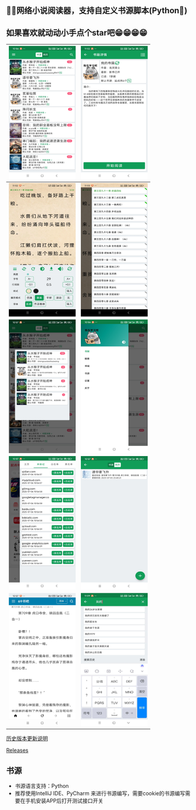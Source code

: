 ## 📖📖网络小说阅读器，支持自定义书源脚本(Python🐍)
## 如果喜欢就动动小手点个star吧😁😁😁😁

| <img src="img/01.jpg" width = "180" height = "360"/> | <img src="img/02.jpg" width = "180" height = "360"/> |
|------------------------------------------------------|------------------------------------------------------|
| <img src="img/3.jpg" width = "180" height = "360"/>  | <img src="img/4.jpg" width = "180" height = "360"/>  |
| <img src="img/5.jpg" width = "180" height = "360"/>  | <img src="img/6.jpg" width = "180" height = "360"/>  |
| <img src="img/7.jpg" width = "180" height = "360"/>  | <img src="img/8.jpg" width = "180" height = "360"/>  |
| <img src="img/9.jpg" width = "180" height = "360"/>  | <img src="img/10.jpg" width = "180" height = "360"/> |

[历史版本更新说明](CHANGELOG.md)

[Releases](https://github.com/SJJ-dot/Reader/releases)

## 书源
* 书源语言支持：Python
* 推荐使用IntelliJ IDE、PyCharm 来进行书源编写，需要cookie的书源编写需要在手机安装APP后打开测试接口开关

